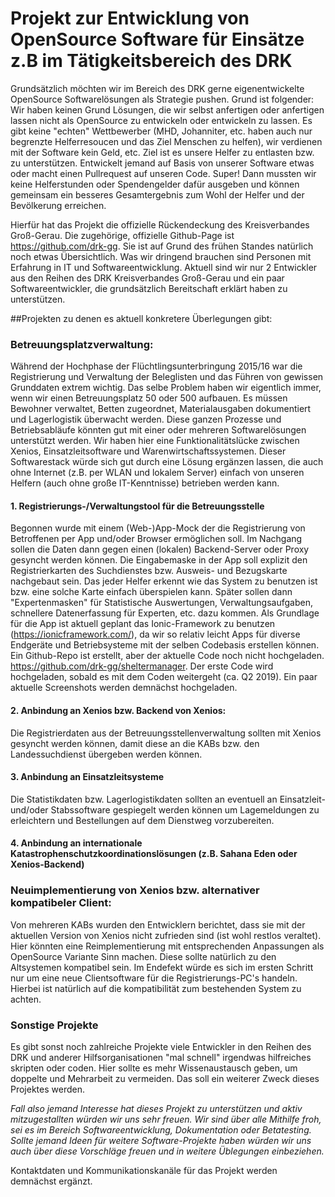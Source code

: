 # Projekt zur Entwicklung von OpenSource Software für Einsätze z.B im Tätigkeitsbereich des DRK
Grundsätzlich möchten wir im Bereich des DRK gerne eigenentwickelte OpenSource Softwarelösungen als Strategie pushen. Grund ist folgender: Wir haben keinen Grund Lösungen, die wir selbst anfertigen oder anfertigen lassen nicht als OpenSource zu entwickeln  oder entwickeln zu lassen. Es gibt keine "echten" Wettbewerber (MHD, Johanniter, etc. haben auch nur begrenzte Helferresoucen und das Ziel Menschen zu helfen), wir verdienen mit der Software kein Geld, etc.
Ziel ist es unsere Helfer zu entlasten bzw. zu unterstützen. Entwickelt jemand auf Basis von unserer Software etwas oder macht einen Pullrequest auf unseren Code. Super! Dann mussten wir keine Helferstunden oder Spendengelder dafür ausgeben und können gemeinsam ein besseres Gesamtergebnis zum Wohl der Helfer und der Bevölkerung erreichen.


Hierfür hat das Projekt die offizielle Rückendeckung des Kreisverbandes Groß-Gerau.
Die zugehörige, offizielle Github-Page ist https://github.com/drk-gg. Sie ist auf Grund des frühen Standes natürlich noch etwas Übersichtlich. Was wir dringend brauchen sind Personen mit Erfahrung in IT und Softwareentwicklung. Aktuell sind wir nur 2 Entwickler aus den Reihen des DRK Kreisverbandes Groß-Gerau und ein paar Softwareentwickler, die grundsätzlich Bereitschaft erklärt haben zu unterstützen.


##Projekten zu denen es aktuell konkretere Überlegungen gibt:


### Betreuungsplatzverwaltung:

Während der Hochphase der Flüchtlingsunterbringung 2015/16 war die Registrierung und Verwaltung der Beleglisten und das Führen von gewissen Grunddaten extrem wichtig. Das selbe Problem haben wir eigentlich immer, wenn wir einen Betreuungsplatz 50 oder 500 aufbauen. Es müssen Bewohner verwaltet, Betten zugeordnet, Materialausgaben dokumentiert und Lagerlogistik überwacht werden. Diese ganzen Prozesse und Betriebsabläufe könnten gut mit einer oder mehreren Softwarelösungen unterstützt werden. Wir haben hier eine Funktionalitätslücke zwischen Xenios, Einsatzleitsoftware und Warenwirtschaftssystemen. Dieser Softwarestack würde sich gut durch eine Lösung ergänzen lassen, die auch ohne Internet (z.B. per WLAN und lokalem Server) einfach von unseren Helfern (auch ohne große IT-Kenntnisse) betrieben werden kann. 

#### 1. Registrierungs-/Verwaltungstool für die Betreuungsstelle

Begonnen wurde mit einem (Web-)App-Mock der die Registrierung von Betroffenen per App und/oder Browser ermöglichen soll. Im Nachgang sollen die Daten dann gegen einen (lokalen) Backend-Server oder Proxy gesyncht werden können. Die Eingabemaske in der App soll explizit den Registrierkarten des Suchdienstes bzw. Ausweis- und Bezugskarte nachgebaut sein. Das jeder Helfer erkennt wie das System zu benutzen ist bzw. eine solche Karte einfach überspielen kann. Später sollen dann "Expertenmasken" für Statistische Auswertungen, Verwaltungsaufgaben, schnellere Datenerfassung für Experten, etc. dazu kommen.
Als Grundlage für die App ist aktuell geplant das Ionic-Framework zu benutzen (https://ionicframework.com/), da wir so relativ leicht Apps für diverse Endgeräte und Betriebsysteme mit der selben Codebasis erstellen können.
Ein Github-Repo ist erstellt, aber der aktuelle Code noch nicht hochgeladen. https://github.com/drk-gg/sheltermanager. Der erste Code wird hochgeladen, sobald es mit dem Coden weitergeht (ca. Q2 2019).
    Ein paar aktuelle Screenshots werden demnächst hochgeladen.

#### 2. Anbindung an Xenios bzw. Backend von Xenios:

Die Registrierdaten aus der Betreuungsstellenverwaltung sollten mit Xenios gesyncht werden können, damit diese an die KABs bzw. den Landessuchdienst übergeben werden können.

#### 3. Anbindung an Einsatzleitsysteme

Die Statistikdaten bzw. Lagerlogistikdaten sollten an eventuell an Einsatzleit- und/oder Stabssoftware gespiegelt werden können um Lagemeldungen zu erleichtern und Bestellungen auf dem Dienstweg vorzubereiten.

#### 4. Anbindung an internationale Katastrophenschutzkoordinationslösungen (z.B. Sahana Eden oder Xenios-Backend)

### Neuimplementierung von Xenios bzw. alternativer kompatibeler Client:

Von mehreren KABs wurden den Entwicklern berichtet, dass sie mit der aktuellen Version von Xenios nicht zufrieden sind (ist wohl restlos veraltet). Hier könnten eine Reimplementierung mit entsprechenden Anpassungen als OpenSource Variante Sinn machen. Diese sollte natürlich zu den Altsystemen kompatibel sein. Im Endefekt würde es sich im ersten Schritt nur um eine neue Clientsoftware für die Registrierungs-PC's handeln. Hierbei ist natürlich auf die kompatibilität zum bestehenden System zu achten.

### Sonstige Projekte

Es gibt sonst noch zahlreiche Projekte viele Entwickler in den Reihen des DRK und anderer Hilfsorganisationen "mal schnell" irgendwas hilfreiches skripten oder coden. Hier sollte es mehr Wissenaustausch geben, um doppelte und Mehrarbeit zu vermeiden. Das soll ein weiterer Zweck dieses Projektes werden.

*Fall also jemand Interesse hat dieses Projekt zu unterstützen und aktiv mitzugestallten würden wir uns sehr freuen. Wir sind über alle Mithilfe froh, sei es im Bereich Softwareentwicklung, Dokumentation oder Betatesting. Sollte jemand Ideen für weitere Software-Projekte haben würden wir uns auch über diese Vorschläge freuen und in weitere Üblegungen einbeziehen.*

Kontaktdaten und Kommunikationskanäle für das Projekt werden demnächst ergänzt.
